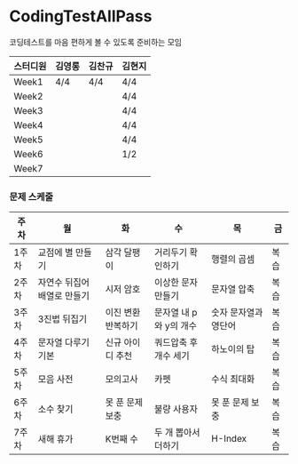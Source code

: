 # CodingTestAllPass
코딩테스트를 마음 편하게 볼 수 있도록 준비하는 모임

스터디원|김영롱|김찬규|김현지|
---|---|---|---|
Week1|4/4|4/4|4/4
Week2|||4/4
Week3|||4/4
Week4|||4/4
Week5|||4/4
Week6|||1/2
Week7|||

### 문제 스케줄
주차|월|화|수|목|금
---|---|---|---|---|---|
1주차|교점에 별 만들기|삼각 달팽이|거리두기 확인하기|행렬의 곱셈|복습
2주차|자연수 뒤집어 배열로 만들기|시저 암호|이상한 문자 만들기|문자열 압축|복습
3주차|3진법 뒤집기|이진 변환 반복하기|문자열 내 p와 y의 개수|숫자 문자열과 영단어|복습
4주차|문자열 다루기 기본|신규 아이디 추천|쿼드압축 후 개수 세기|하노이의 탑|복습
5주차|모음 사전|모의고사|카펫|수식 최대화|복습
6주차|소수 찾기|못 푼 문제 보충|불량 사용자|못 푼 문제 보충|복습
7주차|새해 휴가|K번째 수|두 개 뽑아서 더하기|H-Index|복습
